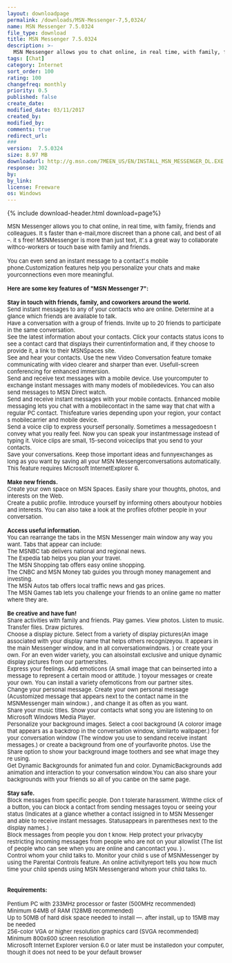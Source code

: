 ```yaml
---
layout: downloadpage
permalink: /downloads/MSN-Messenger-7,5,0324/
name: MSN Messenger 7.5.0324
file_type: download
title: MSN Messenger 7.5.0324
description: >-
  MSN Messenger allows you to chat online, in real time, with family, friends and colleagues.
tags: [Chat]
category: Internet
sort_order: 100
rating: 100
changefreq: monthly
priority: 0.5
published: false
create_date:
modified_date: 03/11/2017
created_by:
modified_by:
comments: true
redirect_url:
###
version:  7.5.0324
size: 8.97 MB
downloadurl: http://g.msn.com/7MEEN_US/EN/INSTALL_MSN_MESSENGER_DL.EXE
response: 302
by:
by_link:
license: Freeware
os: Windows
---
```


{% include download-header.html download=page%}

<p style="fix-download-text !important">
<p><font size="2"><p>MSN Messenger allows you to chat online, in real time, with family, friends and colleagues. It s faster than e-mail</a>,more discreet than a phone call, and best of all –. it s free! MSNMessenger is more than just text, it’.s a great way to collaborate withco-workers or touch base with family and friends. <br />
<br />
You can even send an instant message to a contact’.s mobile phone.Customization features help you personalize your chats and make yourconnections even more meaningful.<br />
<br />
<span><strong>Here are some key features of "MSN Messenger 7":</strong></span><br />
<br />
<strong>Stay in touch with friends, family, and coworkers around the world.</strong><br />
Send instant messages to any of your contacts who are online. Determine at a glance which friends are available to talk. <br />
Have a conversation with a group of friends. Invite up to 20 friends to participate in the same conversation. <br />
See the latest information about your contacts. Click your contacts status icons to see a contact card that displays their currentinformation and, if they choose to provide it, a link to their MSNSpaces site. <br />
See and hear your contacts. Use the new Video Conversation feature tomake communicating with video clearer and sharper than ever. Usefull-screen conferencing for enhanced immersion. <br />
Send and receive text messages with a mobile device. Use yourcomputer to exchange instant messages with many models of mobiledevices. You can also send messages to MSN Direct watch. <br />
Send and receive instant messages with your mobile contacts. Enhanced mobile messaging lets you chat with a mobilecontact in the same way that chat with a regular PC contact. Thisfeature varies depending upon your region, your contact s mobilecarrier and mobile device.<br />
Send a voice clip to express yourself personally. Sometimes a messagedoesn t convey what you really feel. Now you can speak your instantmessage instead of typing it. Voice clips are small, 15-second voiceclips that you send to your contacts.<br />
Save your conversations. Keep those important ideas and funnyexchanges as long as you want by saving all your MSN Messengerconversations automatically. This feature requires Microsoft InternetExplorer 6. <br />
<br />
<strong>Make new friends. </strong><br />
Create your own space on MSN Spaces. Easily share your thoughts, photos, and interests on the Web. <br />
Create a public profile. Introduce yourself by informing others aboutyour hobbies and interests. You can also take a look at the profiles ofother people in your conversation. <br />
<br />
<strong>Access useful information. </strong><br />
You can rearrange the tabs in the MSN Messenger main window any way you want. Tabs that appear can include:<br />
The MSNBC tab delivers national and regional news. <br />
The Expedia tab helps you plan your travel. <br />
The MSN Shopping tab offers easy online shopping. <br />
The CNBC and MSN Money tab guides you through money management and investing. <br />
The MSN Autos tab offers local traffic news and gas prices. <br />
The MSN Games tab lets you challenge your friends to an online game no matter where they are. <br />
<br />
<strong>Be creative and have fun! </strong><br />
Share activities with family and friends. Play games. View photos. Listen to music. Transfer files. Draw pictures. <br />
Choose a display picture. Select from a variety of display pictures(An image associated with your display name that helps others recognizeyou. It appears in the main Messenger window, and in all conversationwindows. ) or create your own. For an even wider variety, you can alsoinstall exclusive and unique dynamic display pictures from our partnersites. <br />
Express your feelings. Add emoticons (A small image that can beinserted into a message to represent a certain mood or attitude. ) toyour messages or create your own. You can install a variety ofemoticons from our partner sites. <br />
Change your personal message. Create your own personal message (Acustomized message that appears next to the contact name in the MSNMessenger main window.) , and change it as often as you want. <br />
Share your music titles. Show your contacts what song you are listening to on Microsoft Windows Media Player. <br />
Personalize your background images. Select a cool background (A coloror image that appears as a backdrop in the conversation window, similarto wallpaper.) for your conversation window (The window you use to sendand receive instant messages.) or create a background from one of yourfavorite photos. Use the Share option to show your background image toothers and see what image they re using. <br />
Get Dynamic Backgrounds for animated fun and color. DynamicBackgrounds add animation and interaction to your conversation window.You can also share your backgrounds with your friends so all of you canbe on the same page. <br />
<br />
<strong>Stay safe. </strong><br />
Block messages from specific people. Don t tolerate harassment. Withthe click of a button, you can block a contact from sending messages toyou or seeing your status (Indicates at a glance whether a contact issigned in to MSN Messenger and able to receive instant messages. Statusappears in parentheses next to the display names.) . <br />
Block messages from people you don t know. Help protect your privacyby restricting incoming messages from people who are not on your allowlist (The list of people who can see when you are online and cancontact you. ) . <br />
Control whom your child talks to. Monitor your child s use of MSNMessenger by using the Parental Controls feature. An online activityreport tells you how much time your child spends using MSN Messengerand whom your child talks to. <br />
<br />
<br />
<span><strong>Requirements:</strong></span><br />
<br />
Pentium PC with 233MHz processor or faster (500MHz recommended)<br />
Minimum 64MB of RAM (128MB recommended)<br />
Up to 50MB of hard disk space needed to install —. after install, up to 15MB may be needed<br />
256-color VGA or higher resolution graphics card (SVGA recommended)<br />
Minimum 800x600 screen resolution <br />
Microsoft Internet Explorer version 6.0 or later must be installedon your computer, though it does not need to be your default browser</p></p></p>

